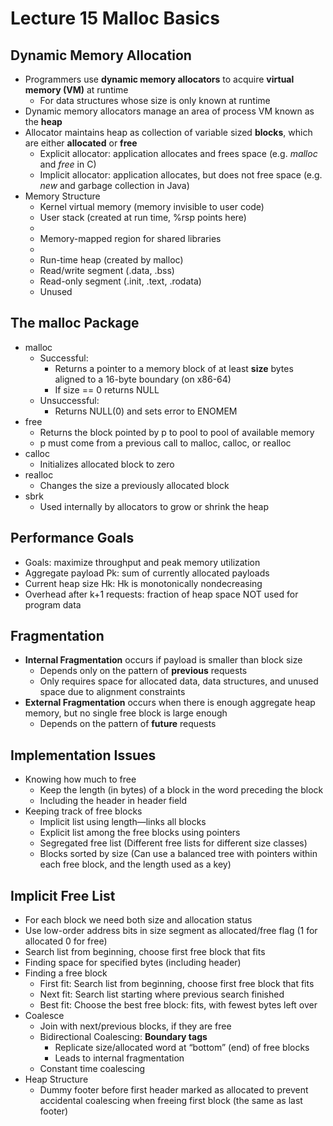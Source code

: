 # Lecture 15 Malloc Basics

## Dynamic Memory Allocation

* Programmers use **dynamic memory allocators** to acquire **virtual memory (VM)** at runtime
  * For data structures whose size is only known at runtime
* Dynamic memory allocators manage an area of process VM known as the **heap**
* Allocator maintains heap as collection of variable sized **blocks**, which are either **allocated** or **free**
  * Explicit allocator: application allocates and frees space (e.g. *malloc* and *free* in C)
  * Implicit allocator: application allocates, but does not free space (e.g. *new* and garbage collection in Java)
* Memory Structure
  * Kernel virtual memory (memory invisible to user code)
  * User stack (created at run time, %rsp points here)
  * 
  * Memory-mapped region for shared libraries
  * 
  * Run-time heap (created by malloc)
  * Read/write segment (.data, .bss)
  * Read-only segment (.init, .text, .rodata)
  * Unused

## The malloc Package

* malloc
  * Successful:
    * Returns a pointer to a memory block of at least **size** bytes aligned to a 16-byte boundary (on x86-64)
    * If size == 0 returns NULL
  * Unsuccessful:
    * Returns NULL(0) and sets error to ENOMEM
* free
  * Returns the block pointed by p to pool to pool of available memory
  * p must come from a previous call to malloc, calloc, or realloc
* calloc
  * Initializes allocated block to zero
* realloc
  * Changes the size a previously allocated block
* sbrk
  * Used internally by allocators to grow or shrink the heap

## Performance Goals

* Goals: maximize throughput and peak memory utilization
* Aggregate payload Pk: sum of currently allocated payloads
* Current heap size Hk: Hk is monotonically nondecreasing
* Overhead after k+1 requests: fraction of heap space NOT used for program data

## Fragmentation

* **Internal Fragmentation** occurs if payload is smaller than block size
  * Depends only on the pattern of **previous** requests
  * Only requires space for allocated data, data structures, and unused space due to alignment constraints
* **External Fragmentation** occurs when there is enough aggregate heap memory, but no single free block is large enough
  * Depends on the pattern of **future** requests

## Implementation Issues

* Knowing how much to free
  * Keep the length (in bytes) of a block in the word preceding the block
  * Including the header in header field
* Keeping track of free blocks
  * Implicit list using length—links all blocks
  * Explicit list among the free blocks using pointers
  * Segregated free list (Different free lists for different size classes)
  * Blocks sorted by size (Can use a balanced tree with pointers within each free block, and the length used as a key)

## Implicit Free List

* For each block we need both size and allocation status
* Use low-order address bits in size segment as allocated/free flag (1 for allocated 0 for free)
* Search list from beginning, choose first free block that fits
* Finding space for specified bytes (including header)
* Finding a free block
  * First fit: Search list from beginning, choose first free block that fits
  * Next fit: Search list starting where previous search finished
  * Best fit: Choose the best free block: fits, with fewest bytes left over
* Coalesce
  * Join with next/previous blocks, if they are free
  * Bidirectional Coalescing: **Boundary tags**
    * Replicate size/allocated word at “bottom” (end) of free blocks
    * Leads to internal fragmentation
  * Constant time coalescing
* Heap Structure
  * Dummy footer before first header marked as allocated to prevent accidental coalescing when freeing first block (the same as last footer)
